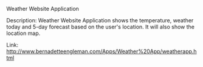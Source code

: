 Weather Website Application

Description: Weather Website Application shows the temperature, weather today and 5-day forecast based on the user's location. It will also show the location map.

Link: http://www.bernadetteengleman.com/Apps/Weather%20App/weatherapp.html
